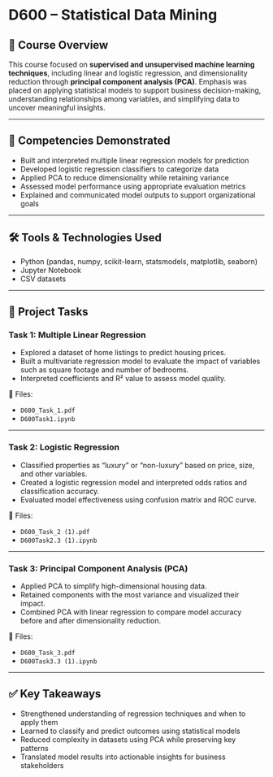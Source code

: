 # D600 – Statistical Data Mining

## 📘 Course Overview
This course focused on **supervised and unsupervised machine learning techniques**, including linear and logistic regression, and dimensionality reduction through **principal component analysis (PCA)**. Emphasis was placed on applying statistical models to support business decision-making, understanding relationships among variables, and simplifying data to uncover meaningful insights.

---

## 🎯 Competencies Demonstrated
- Built and interpreted multiple linear regression models for prediction
- Developed logistic regression classifiers to categorize data
- Applied PCA to reduce dimensionality while retaining variance
- Assessed model performance using appropriate evaluation metrics
- Explained and communicated model outputs to support organizational goals

---

## 🛠 Tools & Technologies Used
- Python (pandas, numpy, scikit-learn, statsmodels, matplotlib, seaborn)
- Jupyter Notebook
- CSV datasets

---

## 📂 Project Tasks

### Task 1: Multiple Linear Regression
- Explored a dataset of home listings to predict housing prices.
- Built a multivariate regression model to evaluate the impact of variables such as square footage and number of bedrooms.
- Interpreted coefficients and R² value to assess model quality.

📄 Files:
- `D600_Task_1.pdf`
- `D600Task1.ipynb`

---

### Task 2: Logistic Regression
- Classified properties as “luxury” or “non-luxury” based on price, size, and other variables.
- Created a logistic regression model and interpreted odds ratios and classification accuracy.
- Evaluated model effectiveness using confusion matrix and ROC curve.

📄 Files:
- `D600_Task_2 (1).pdf`
- `D600Task2.3 (1).ipynb`

---

### Task 3: Principal Component Analysis (PCA)
- Applied PCA to simplify high-dimensional housing data.
- Retained components with the most variance and visualized their impact.
- Combined PCA with linear regression to compare model accuracy before and after dimensionality reduction.

📄 Files:
- `D600_Task_3.pdf`
- `D600Task3.3 (1).ipynb`

---

## ✅ Key Takeaways
- Strengthened understanding of regression techniques and when to apply them
- Learned to classify and predict outcomes using statistical models
- Reduced complexity in datasets using PCA while preserving key patterns
- Translated model results into actionable insights for business stakeholders
